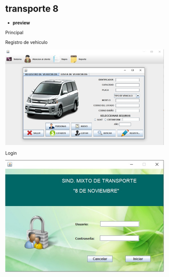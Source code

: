 # transporte 8
- **preview**
  
 Principal
 
 Registro de vehiculo

  ![preview img](/preview/registro_vehiculos.jpg)
  
   Login

  ![preview img](/preview/inicio.jpg)